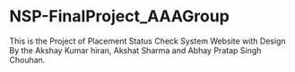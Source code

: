 # NSP-FinalProject_AAAGroup
This is the Project of Placement Status Check System Website with Design By the Akshay Kumar hiran, Akshat Sharma and Abhay Pratap Singh Chouhan. 
